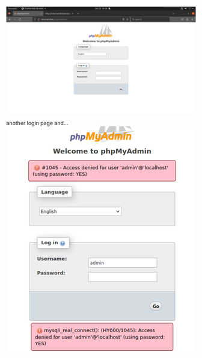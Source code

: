 ![](attachments/Pasted%20image%2020231022142812.png)

another login page and...
![](attachments/Pasted%20image%2020231022142901.png)